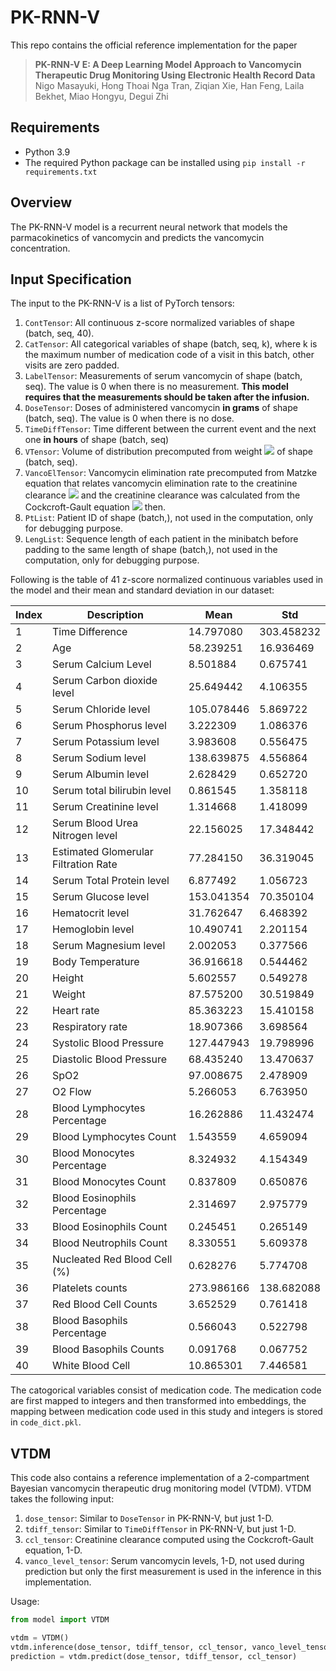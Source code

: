 # PK-RNN-V
This repo contains the official reference implementation for the paper 
>**PK-RNN-V E: A Deep Learning Model Approach to Vancomycin Therapeutic Drug Monitoring Using Electronic Health Record Data**<br>Nigo Masayuki, Hong Thoai Nga Tran, Ziqian Xie, Han Feng, Laila Bekhet, Miao Hongyu, Degui Zhi
## Requirements
- Python 3.9
- The required Python package can be installed using `pip install -r requirements.txt`
## Overview
The PK-RNN-V model is a recurrent neural network that models the parmacokinetics of vancomycin and predicts the vancomycin concentration.
## Input Specification
The input to the PK-RNN-V is a list of PyTorch tensors:

1. `ContTensor`: All continuous z-score normalized variables of shape (batch, seq, 40).
2. `CatTensor`: All categorical variables of shape (batch, seq, k), where k is the maximum number of medication code of a visit in this batch, other visits are zero padded.
3. `LabelTensor`: Measurements of serum vancomycin of shape (batch, seq). The value is 0 when there is no measurement. **This model requires that the measurements should be taken after the infusion.**
4. `DoseTensor`: Doses of administered vancomycin **in grams** of shape (batch, seq). The value is 0 when there is no dose.
5. `TimeDiffTensor`: Time different between the current event and the next one **in hours** of shape (batch, seq)
6. `VTensor`: Volume of distribution precomputed from weight <img src="https://render.githubusercontent.com/render/math?math=0.0007\times(\text{weight[kg]})[\text{m}^3]"> of shape (batch, seq).
7. `VancoElTensor`: Vancomycin elimination rate precomputed from Matzke equation that relates vancomycin elimination rate to the creatinine clearance <img src="https://render.githubusercontent.com/render/math?math=(0.00083\times(\text{CrCL})%2B0.0044)[\text{hr}^{-1}]"> and the creatinine clearance was calculated from the Cockcroft-Gault equation <img src="https://render.githubusercontent.com/render/math?math=\text{CrCL}=\frac{(140-\text{Age[yr]})\times \text{Weight[kg]}\times(0.85\text{ if Female})}{72\times\text{Serum creatinine[mg/dL]}}\text{[mL/min]}"> then. 
8. `PtList`: Patient ID of shape (batch,), not used in the computation, only for debugging purpose.
9. `LengList`: Sequence length of each patient in the minibatch before padding to the same length of shape (batch,), not used in the computation, only for debugging purpose.

Following is the table of 41 z-score normalized continuous variables used in the model and their mean and standard deviation in our dataset:

| Index | Description | Mean       | Std        |
|-------|---|------------|------------|
|1|Time Difference| 14.797080  | 303.458232 |
|2| Age| 58.239251  | 16.936469  |
|3| Serum Calcium Level| 8.501884   | 0.675741   |
|4| Serum Carbon dioxide level| 25.649442  | 4.106355   |
|5| Serum Chloride level| 105.078446 | 5.869722   |
|6| Serum Phosphorus level| 3.222309   | 1.086376   |
|7| Serum Potassium level| 3.983608   | 0.556475   |
|8| Serum Sodium level| 138.639875 | 4.556864   |
|9| Serum Albumin level| 2.628429   | 0.652720   |
|10| Serum total bilirubin level| 0.861545   | 1.358118   |
|11| Serum Creatinine level| 1.314668   | 1.418099   |
|12| Serum Blood Urea Nitrogen level| 22.156025  | 17.348442  |
|13| Estimated Glomerular Filtration Rate| 77.284150  | 36.319045  |
|14| Serum Total Protein level| 6.877492   | 1.056723   |
|15| Serum Glucose level| 153.041354 | 70.350104  |
|16| Hematocrit level| 31.762647  | 6.468392   |
|17| Hemoglobin level| 10.490741  | 2.201154   |
|18| Serum Magnesium level| 2.002053   | 0.377566   |
|19| Body Temperature| 36.916618  | 0.544462   |
|20| Height| 5.602557   | 0.549278   |
|21| Weight| 87.575200  | 30.519849  |
|22| Heart rate| 85.363223  | 15.410158  |
|23| Respiratory rate| 18.907366  | 3.698564   |
|24| Systolic Blood Pressure| 127.447943 | 19.798996  |
|25| Diastolic Blood Pressure| 68.435240  | 13.470637  |
|26| SpO2 | 97.008675  | 2.478909   |
|27| O2 Flow| 5.266053   | 6.763950   |
|28| Blood Lymphocytes Percentage| 16.262886  | 11.432474  |
|29| Blood Lymphocytes Count| 1.543559   | 4.659094   |
|30| Blood Monocytes Percentage| 8.324932   | 4.154349   |
|31| Blood Monocytes Count| 0.837809   | 0.650876   |
|32| Blood Eosinophils Percentage| 2.314697   | 2.975779   |
|33| Blood Eosinophils Count| 0.245451   | 0.265149   |
|34| Blood Neutrophils Count| 8.330551   | 5.609378   |
|35| Nucleated Red Blood Cell (%)| 0.628276   | 5.774708   |
|36| Platelets counts| 273.986166 | 138.682088 |
|37| Red Blood Cell Counts| 3.652529   | 0.761418   |
|38| Blood Basophils Percentage| 0.566043   | 0.522798   |
|39| Blood Basophils Counts| 0.091768   | 0.067752   |
|40| White Blood Cell| 10.865301  | 7.446581   |
The catogorical variables consist of medication code. The medication code are first mapped to integers and then transformed into embeddings, the mapping between medication code used in this study and integers is stored in `code_dict.pkl`.
## VTDM
This code also contains a reference implementation of a 2-compartment Bayesian vancomycin therapeutic drug monitoring model (VTDM). VTDM takes the following input:
1. `dose_tensor`: Similar to `DoseTensor` in PK-RNN-V, but just 1-D.
2. `tdiff_tensor`: Similar to `TimeDiffTensor` in PK-RNN-V, but just 1-D.
3. `ccl_tensor`: Creatinine clearance computed using the Cockcroft-Gault equation, 1-D.
4. `vanco_level_tensor`: Serum vancomycin levels, 1-D, not used during prediction but only the first measurement is used in the inference in this implementation.

Usage:
```python
from model import VTDM

vtdm = VTDM()
vtdm.inference(dose_tensor, tdiff_tensor, ccl_tensor, vanco_level_tensor)
prediction = vtdm.predict(dose_tensor, tdiff_tensor, ccl_tensor)
```